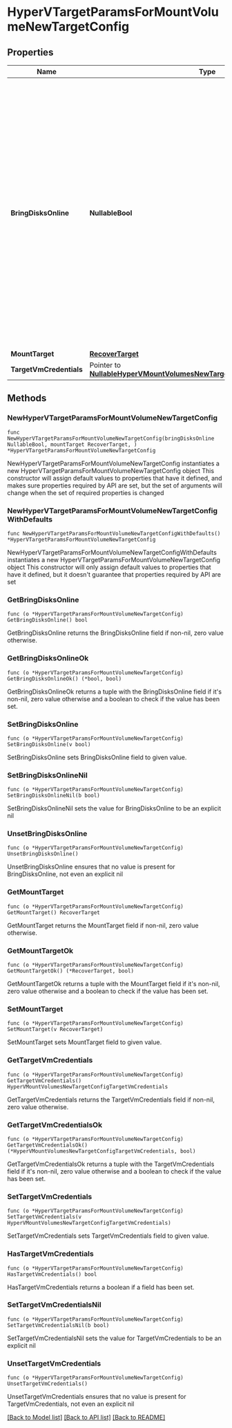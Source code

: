# HyperVTargetParamsForMountVolumeNewTargetConfig

## Properties

Name | Type | Description | Notes
------------ | ------------- | ------------- | -------------
**BringDisksOnline** | **NullableBool** | Specifies whether the volumes need to be online within the target environment after attaching the disks. For linux VMs, this should always be set to false because bring disks online is only supported for Windows VM. If this is set to true, HyperV Integration Services must be installed on the VM. | 
**MountTarget** | [**RecoverTarget**](RecoverTarget.md) |  | 
**TargetVmCredentials** | Pointer to [**NullableHyperVMountVolumesNewTargetConfigTargetVmCredentials**](HyperVMountVolumesNewTargetConfigTargetVmCredentials.md) |  | [optional] 

## Methods

### NewHyperVTargetParamsForMountVolumeNewTargetConfig

`func NewHyperVTargetParamsForMountVolumeNewTargetConfig(bringDisksOnline NullableBool, mountTarget RecoverTarget, ) *HyperVTargetParamsForMountVolumeNewTargetConfig`

NewHyperVTargetParamsForMountVolumeNewTargetConfig instantiates a new HyperVTargetParamsForMountVolumeNewTargetConfig object
This constructor will assign default values to properties that have it defined,
and makes sure properties required by API are set, but the set of arguments
will change when the set of required properties is changed

### NewHyperVTargetParamsForMountVolumeNewTargetConfigWithDefaults

`func NewHyperVTargetParamsForMountVolumeNewTargetConfigWithDefaults() *HyperVTargetParamsForMountVolumeNewTargetConfig`

NewHyperVTargetParamsForMountVolumeNewTargetConfigWithDefaults instantiates a new HyperVTargetParamsForMountVolumeNewTargetConfig object
This constructor will only assign default values to properties that have it defined,
but it doesn't guarantee that properties required by API are set

### GetBringDisksOnline

`func (o *HyperVTargetParamsForMountVolumeNewTargetConfig) GetBringDisksOnline() bool`

GetBringDisksOnline returns the BringDisksOnline field if non-nil, zero value otherwise.

### GetBringDisksOnlineOk

`func (o *HyperVTargetParamsForMountVolumeNewTargetConfig) GetBringDisksOnlineOk() (*bool, bool)`

GetBringDisksOnlineOk returns a tuple with the BringDisksOnline field if it's non-nil, zero value otherwise
and a boolean to check if the value has been set.

### SetBringDisksOnline

`func (o *HyperVTargetParamsForMountVolumeNewTargetConfig) SetBringDisksOnline(v bool)`

SetBringDisksOnline sets BringDisksOnline field to given value.


### SetBringDisksOnlineNil

`func (o *HyperVTargetParamsForMountVolumeNewTargetConfig) SetBringDisksOnlineNil(b bool)`

 SetBringDisksOnlineNil sets the value for BringDisksOnline to be an explicit nil

### UnsetBringDisksOnline
`func (o *HyperVTargetParamsForMountVolumeNewTargetConfig) UnsetBringDisksOnline()`

UnsetBringDisksOnline ensures that no value is present for BringDisksOnline, not even an explicit nil
### GetMountTarget

`func (o *HyperVTargetParamsForMountVolumeNewTargetConfig) GetMountTarget() RecoverTarget`

GetMountTarget returns the MountTarget field if non-nil, zero value otherwise.

### GetMountTargetOk

`func (o *HyperVTargetParamsForMountVolumeNewTargetConfig) GetMountTargetOk() (*RecoverTarget, bool)`

GetMountTargetOk returns a tuple with the MountTarget field if it's non-nil, zero value otherwise
and a boolean to check if the value has been set.

### SetMountTarget

`func (o *HyperVTargetParamsForMountVolumeNewTargetConfig) SetMountTarget(v RecoverTarget)`

SetMountTarget sets MountTarget field to given value.


### GetTargetVmCredentials

`func (o *HyperVTargetParamsForMountVolumeNewTargetConfig) GetTargetVmCredentials() HyperVMountVolumesNewTargetConfigTargetVmCredentials`

GetTargetVmCredentials returns the TargetVmCredentials field if non-nil, zero value otherwise.

### GetTargetVmCredentialsOk

`func (o *HyperVTargetParamsForMountVolumeNewTargetConfig) GetTargetVmCredentialsOk() (*HyperVMountVolumesNewTargetConfigTargetVmCredentials, bool)`

GetTargetVmCredentialsOk returns a tuple with the TargetVmCredentials field if it's non-nil, zero value otherwise
and a boolean to check if the value has been set.

### SetTargetVmCredentials

`func (o *HyperVTargetParamsForMountVolumeNewTargetConfig) SetTargetVmCredentials(v HyperVMountVolumesNewTargetConfigTargetVmCredentials)`

SetTargetVmCredentials sets TargetVmCredentials field to given value.

### HasTargetVmCredentials

`func (o *HyperVTargetParamsForMountVolumeNewTargetConfig) HasTargetVmCredentials() bool`

HasTargetVmCredentials returns a boolean if a field has been set.

### SetTargetVmCredentialsNil

`func (o *HyperVTargetParamsForMountVolumeNewTargetConfig) SetTargetVmCredentialsNil(b bool)`

 SetTargetVmCredentialsNil sets the value for TargetVmCredentials to be an explicit nil

### UnsetTargetVmCredentials
`func (o *HyperVTargetParamsForMountVolumeNewTargetConfig) UnsetTargetVmCredentials()`

UnsetTargetVmCredentials ensures that no value is present for TargetVmCredentials, not even an explicit nil

[[Back to Model list]](../README.md#documentation-for-models) [[Back to API list]](../README.md#documentation-for-api-endpoints) [[Back to README]](../README.md)


